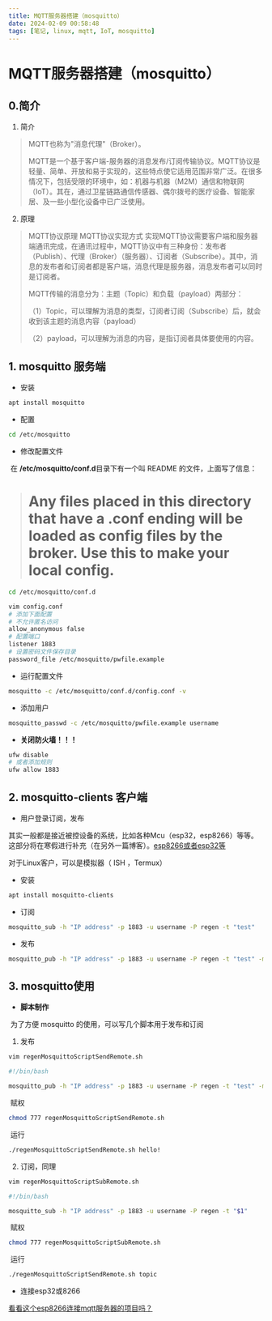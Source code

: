 ```yaml
---
title: MQTT服务器搭建（mosquitto）
date: 2024-02-09 00:58:48
tags: [笔记, linux, mqtt, IoT, mosquitto]
---
```


# MQTT服务器搭建（mosquitto）

## 0.简介

1. 简介

>MQTT也称为"消息代理"（Broker）。
>
>MQTT是一个基于客户端-服务器的消息发布/订阅传输协议。MQTT协议是轻量、简单、开放和易于实现的，这些特点使它适用范围非常广泛。在很多情况下，包括受限的环境中，如：机器与机器（M2M）通信和物联网（IoT）。其在，通过卫星链路通信传感器、偶尔拨号的医疗设备、智能家居、及一些小型化设备中已广泛使用。

2. 原理

> MQTT协议原理
> MQTT协议实现方式
> 实现MQTT协议需要客户端和服务器端通讯完成，在通讯过程中，MQTT协议中有三种身份：发布者（Publish）、代理（Broker）（服务器）、订阅者（Subscribe）。其中，消息的发布者和订阅者都是客户端，消息代理是服务器，消息发布者可以同时是订阅者。
>
> MQTT传输的消息分为：主题（Topic）和负载（payload）两部分：
>
> （1）Topic，可以理解为消息的类型，订阅者订阅（Subscribe）后，就会收到该主题的消息内容（payload）
>
> （2）payload，可以理解为消息的内容，是指订阅者具体要使用的内容。



## 1. mosquitto 服务端

* 安装

```bash
apt install mosquitto
```

* 配置

```bash
cd /etc/mosquitto
```

* 修改配置文件

​				在 **/etc/mosquitto/conf.d**目录下有一个叫 README 的文件，上面写了信息：

> # Any files placed in this directory that have a .conf ending will be loaded as config files by the broker. Use this to make your local config.

```bash
cd /etc/mosquitto/conf.d

vim config.conf
# 添加下面配置
# 不允许匿名访问
allow_anonymous false
# 配置端口
listener 1883
# 设置密码文件保存目录
password_file /etc/mosquitto/pwfile.example
```

* 运行配置文件

```bash
mosquitto -c /etc/mosquitto/conf.d/config.conf -v
```

* 添加用户

```bash
mosquitto_passwd -c /etc/mosquitto/pwfile.example username
```

* **关闭防火墙！！！**

```bash
ufw disable
# 或者添加规则
ufw allow 1883
```

## 2. mosquitto-clients 客户端

* 用户登录订阅，发布

​	其实一般都是接近被控设备的系统，比如各种Mcu（esp32，esp8266）等等。这部分将在寒假进行补充（在另外一篇博客）。[esp8266或者esp32等](https://regenm.gitee.io)

对于Linux客户，可以是模拟器（ ISH ，Termux）

* 安装

```bash
apt install mosquitto-clients
```

* 订阅

```bash
mosquitto_sub -h "IP address" -p 1883 -u username -P regen -t "test"
```

* 发布

```bash
mosquitto_pub -h "IP address" -p 1883 -u username -P regen -t "test" -m "hello mqtt! hello ! mosquitto!"
```

 

## 3. mosquitto使用

* **脚本制作**

​				为了方便 mosquitto 的使用，可以写几个脚本用于发布和订阅

1.  发布

```bash
vim regenMosquittoScriptSendRemote.sh

#!/bin/bash

mosquitto_pub -h "IP address" -p 1883 -u username -P regen -t "test" -m "$1"
```

​	赋权

```bash
chmod 777 regenMosquittoScriptSendRemote.sh
```

​	运行

```bash
./regenMosquittoScriptSendRemote.sh hello!
```

2. 订阅，同理

```bash
vim regenMosquittoScriptSubRemote.sh

#!/bin/bash

mosquitto_sub -h "IP address" -p 1883 -u username -P regen -t "$1"
```

​	赋权

```bash
chmod 777 regenMosquittoScriptSubRemote.sh
```

​	运行

```bash
./regenMosquittoScriptSendRemote.sh topic
```

* 连接esp32或8266

[看看这个esp8266连接mqtt服务器的项目吗？](ToBeContinued)

